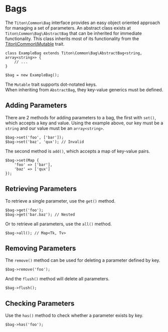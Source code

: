 # Bags #

The `Titon\Common\Bag` interface provides an easy object oriented approach for managing a set of parameters. 
An abstract class exists at `Titon\Common\Bag\AbstractBag` that can be inherited for immediate functionality. 
This class inherits most of its functionality from the [Titon\Common\Mutable](traits.md) trait.

```hack
class ExampleBag extends Titon\Common\Bag\AbstractBag<string, array<string>> {
    // ...
}

$bag = new ExampleBag();
```

<div class="notice is-info">
    The <code>Mutable</code> trait supports dot-notated keys.
</div>

<div class="notice is-warning">
    When inheriting from <code>AbstractBag</code>, they key-value generics must be defined.
</div>

## Adding Parameters ##

There are 2 methods for adding parameters to a bag, the first with `set()`, which accepts a key and value. 
Using the example above, our key must be a `string` and our value must be an `array<string>`.

```hack
$bag->set('foo', ['bar']);
$bag->set('baz', 'qux'); // Invalid
```

The second method is `add()`, which accepts a map of key-value pairs.

```hack
$bag->set(Map {
    'foo' => ['bar'],
    'baz' => ['qux']
});
```

## Retrieving Parameters ##

To retrieve a single parameter, use the `get()` method.

```hack
$bag->get('foo');
$bag->get('bar.baz'); // Nested
```

Or to retrieve all parameters, use the `all()` method.

```hack
$bag->all(); // Map<Tk, Tv>
```

## Removing Parameters ##

The `remove()` method can be used for deleting a parameter defined by key.

```hack
$bag->remove('foo');
```

And the `flush()` method will delete all parameters.

```hack
$bag->flush();
```

## Checking Parameters ##

Use the `has()` method to check whether a parameter exists by key.

```hack
$bag->has('foo');
```